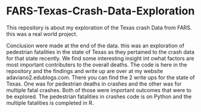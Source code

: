 # FARS-Texas-Crash-Data-Exploration
This repository is about my exploration of the Texas crash Data from FARS. this was a real world project.

Conclusion were made at the end of the data. this was an exploration of pedestrian fatalities in the state of Texas as they pertained to the crash data for that state recently. We find some interesting insight int owhat factors are most important contributers to the overall deaths. The code is here in the repository and the findings and write up are over at my website adaviano2.edublogs.com. There you can find the 2 write ups for the state of Texas. One was for pedestrian deaths in crashes and the other was for multiple fatal crashes. Both of those were important outcomes that were to be explored. The pedestrian fatalities in crashes code is on Python and the multiple fatalities is completed in R.
